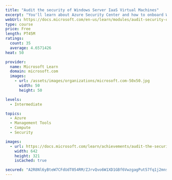 ```yaml
---
title: "Audit the security of Windows Server IaaS Virtual Machines"
excerpt: "You'll learn about Azure Security Center and how to onboard Windows Server computers to Security Center. You'll also learn about Azure Sentinel, security information and event management (SIEM), and security orchestration, automation and response (SOAR)."
webUrl: https://docs.microsoft.com/en-us/learn/modules/audit-security-of-windows-server-iaas-virtual-machines/
type: course
price: Free
length: PT45M
ratings:
  count: 35
  average: 4.6571426
heat: 50

provider:
  name: Microsoft Learn
  domain: microsoft.com
  images:
    - url: /assets/images/organizations/microsoft.com-50x50.jpg
      width: 50
      height: 50

levels:
  - Intermediate

topics:
  - Azure
  - Management Tools
  - Compute
  - Security

images:
  - url: https://docs.microsoft.com/learn/achievements/audit-the-security-of-windows-server-iaas-vms-social.png
    width: 642
    height: 321
    isCached: true

secured: "A2R8Nl6yBteW7CFdUdT054RM/ZJrvQvo6W1XD1GBf6VwzgagPut57fq1j2mns/syUQ/f+AEkyVT2gesZB8hIYx57nGKSv4UyYHNV/hxUegJP+9Lh4eYH9Njf1T9EmemIDDQfHB1KwgbFea3AWO7EsBXNDBFQ+uIQs5WZqDJMMCJyJ3Y8EL/cr2ZTP6+wzHzZz47T3Ey7SvVe6PWW+9I0dUgyAOp5wuEJmeI/cHStDtEQNYVaZ01RZ23VCkysWILSAu64MVQD5Mn2FOLWMqJc7DXIcfSJnr9gwTCtFsKgBuE5H07/0SaazAaP1JGnJ2tBX4mzSeakCX5lZ1icm+IbHxv+tKbU5orVOnAc3Vxz62XNTKEekx73FyW2cc6jP0l/seuFqh2JYgO1jhYShDYoeM61Rl/sQDRPf090V3K8kfg=;pWQVjB/pN9MY8D5ph/4K5Q=="
---
```


